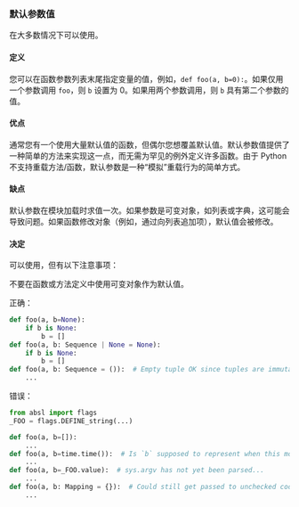 ### 默认参数值 

在大多数情况下可以使用。

#### 定义 

您可以在函数参数列表末尾指定变量的值，例如，`def foo(a, b=0):`。如果仅用一个参数调用 `foo`，则 `b` 设置为 0。如果用两个参数调用，则 `b` 具有第二个参数的值。

#### 优点 

通常您有一个使用大量默认值的函数，但偶尔您想覆盖默认值。默认参数值提供了一种简单的方法来实现这一点，而无需为罕见的例外定义许多函数。由于 Python 不支持重载方法/函数，默认参数是一种“模拟”重载行为的简单方式。

#### 缺点 

默认参数在模块加载时求值一次。如果参数是可变对象，如列表或字典，这可能会导致问题。如果函数修改对象（例如，通过向列表追加项），默认值会被修改。

#### 决定 

可以使用，但有以下注意事项：

不要在函数或方法定义中使用可变对象作为默认值。

正确：

```python
def foo(a, b=None):
    if b is None:
        b = []
def foo(a, b: Sequence | None = None):
    if b is None:
        b = []
def foo(a, b: Sequence = ()):  # Empty tuple OK since tuples are immutable.
    ...
```

错误：

```python
from absl import flags
_FOO = flags.DEFINE_string(...)

def foo(a, b=[]):
    ...
def foo(a, b=time.time()):  # Is `b` supposed to represent when this module was loaded?
    ...
def foo(a, b=_FOO.value):  # sys.argv has not yet been parsed...
    ...
def foo(a, b: Mapping = {}):  # Could still get passed to unchecked code.
    ...
```
